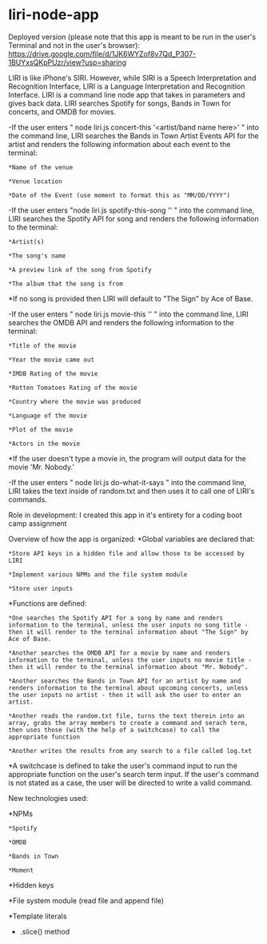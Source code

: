 # liri-node-app
Deployed version (please note that this app is meant to be run in the user's Terminal and not in the user's browser): 
https://drive.google.com/file/d/1JK6WYZof8v7Qd_P307-1BUYxsQKpPUzr/view?usp=sharing

LIRI is like iPhone's SIRI. However, while SIRI is a Speech Interpretation and Recognition Interface, LIRI is a Language Interpretation and Recognition Interface. LIRI is a command line node app that takes in parameters and gives back data. LIRI searches Spotify for songs, Bands in Town for concerts, and OMDB for movies.


-If the user enters " node liri.js concert-this '<artist/band name here>' " into the command line, LIRI searches the Bands in Town Artist Events API for the artist and renders the following information about each event to the terminal:

    *Name of the venue
    
    *Venue location
    
    *Date of the Event (use moment to format this as "MM/DD/YYYY")


-If the user enters "node liri.js spotify-this-song '<song name here>' " into the command line, LIRI searches the Spotify API for song and renders the following information to the terminal:
   
    *Artist(s)
    
    *The song's name
    
    *A preview link of the song from Spotify
    
    *The album that the song is from
    
*If no song is provided then LIRI will default to "The Sign" by Ace of Base.


-If the user enters " node liri.js movie-this '<movie name here>' " into the command line, LIRI searches the OMDB API and renders the following information to the terminal:
   
    *Title of the movie
    
    *Year the movie came out
    
    *IMDB Rating of the movie
    
    *Rotten Tomatoes Rating of the movie
    
    *Country where the movie was produced
    
    *Language of the movie
    
    *Plot of the movie
    
    *Actors in the movie
    
*If the user doesn't type a movie in, the program will output data for the movie 'Mr. Nobody.'


-If the user enters " node liri.js do-what-it-says " into the command line, LIRI takes the text inside of random.txt and then uses it to call one of LIRI's commands.

Role in development: I created this app in it's entirety for a coding boot camp assignment

Overview of how the app is organized:
*Global variables are declared that: 

    *Store API keys in a hidden file and allow those to be accessed by LIRI

    *Implement various NPMs and the file system module

    *Store user inputs

*Functions are defined:

    *One searches the Spotify API for a song by name and renders information to the terminal, unless the user inputs no song title - then it will render to the terminal information about "The Sign" by Ace of Base.
    
    *Another searches the OMDB API for a movie by name and renders information to the terminal, unless the user inputs no movie title - then it will render to the terminal information about "Mr. Nobody".
    
    *Another searches the Bands in Town API for an artist by name and renders information to the terminal about upcoming concerts, unless the user inputs no artist - then it will ask the user to enter an artist.
    
    *Another reads the random.txt file, turns the text therein into an array, grabs the array members to create a command and serach term, then uses those (with the help of a switchcase) to call the appropriate function 
   
    *Another writes the results from any search to a file called log.txt 

*A switchcase is defined to take the user's command input to run the appropriate function on the user's search term input. If the user's command is not stated as a case, the user will be directed to write a valid command.

New technologies used:

*NPMs
    
    *Spotify
    
    *OMDB
    
    *Bands in Town
    
    *Moment

*Hidden keys

*File system module (read file and append file)

*Template literals

* .slice() method
